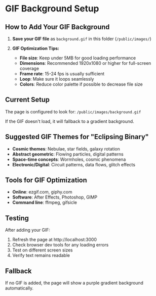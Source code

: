 # GIF Background Setup

## How to Add Your GIF Background

1. **Save your GIF file** as `background.gif` in this folder (`/public/images/`)

2. **GIF Optimization Tips:**
   - **File size**: Keep under 5MB for good loading performance
   - **Dimensions**: Recommended 1920x1080 or higher for full-screen coverage
   - **Frame rate**: 15-24 fps is usually sufficient
   - **Loop**: Make sure it loops seamlessly
   - **Colors**: Reduce color palette if possible to decrease file size

## Current Setup

The page is configured to look for: `/public/images/background.gif`

If the GIF doesn't load, it will fallback to a gradient background.

## Suggested GIF Themes for "Eclipsing Binary"

- **Cosmic themes**: Nebulae, star fields, galaxy rotation
- **Abstract geometric**: Flowing particles, digital patterns
- **Space-time concepts**: Wormholes, cosmic phenomena
- **Electronic/Digital**: Circuit patterns, data flows, glitch effects

## Tools for GIF Optimization

- **Online**: ezgif.com, giphy.com
- **Software**: After Effects, Photoshop, GIMP
- **Command line**: ffmpeg, gifsicle

## Testing

After adding your GIF:
1. Refresh the page at http://localhost:3000
2. Check browser dev tools for any loading errors
3. Test on different screen sizes
4. Verify text remains readable

## Fallback

If no GIF is added, the page will show a purple gradient background automatically. 